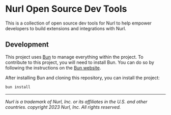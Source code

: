 # Nurl Open Source Dev Tools

This is a collection of open source dev tools for Nurl to help empower developers
to build extensions and integrations with Nurl.

## Development

This project uses [Bun](https://bun.sh/) to manage everything within the project.
To contribute to this project, you will need to install Bun. You can do so by
following the instructions on the [Bun website](https://bun.sh/).

After installing Bun and cloning this repository, you can install the project:

```bash
bun install
```

---

_Nurl is a trademark of Nurl, Inc. or its affiliates in the U.S. and other countries._
_copyright 2023 Nurl, Inc. All rights reserved._
